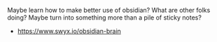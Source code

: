 Maybe learn how to make better use of obsidian? What are other folks doing? Maybe turn into something more than a pile of sticky notes?

- https://www.swyx.io/obsidian-brain